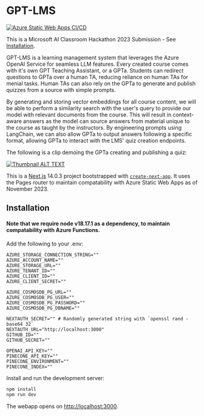 # GPT-LMS

[![Azure Static Web Apps CI/CD](https://github.com/tkhv/gpt-lms/actions/workflows/azure-static-web-apps-icy-plant-0291c0a0f.yml/badge.svg?branch=prod)](https://github.com/tkhv/gpt-lms/actions/workflows/azure-static-web-apps-icy-plant-0291c0a0f.yml)

This is a Microsoft AI Classroom Hackathon 2023 Submission - See [Installation](##Installation).

GPT-LMS is a learning management system that leverages the Azure OpenAI Service for seamless LLM features. Every created course comes with it's own GPT Teaching Assistant, or a GPTa. Students can redirect questions to GPTa over a human TA, reducing reliance on human TAs for menial tasks. Human TAs can also rely on the GPTa to generate and publish quizzes from a source with simple prompts.

By generating and storing vector embeddings for all course content, we will be able to perform a similarity search with the user's query to provide our model with relevant documents from the course. This will result in context-aware answers as the model can source answers from material unique to the course as taught by the instructors. By engineering prompts using LangChain, we can also allow GPTa to output answers following a specific format, allowing GPTa to interact with the LMS' quiz creation endpoints.

The following is a clip demoing the GPTa creating and publishing a quiz: 

[![Thumbnail ALT TEXT](https://img.youtube.com/vi/u6olQGFCQsA/0.jpg)](https://www.youtube.com/watch?v=u6olQGFCQsA)

This is a [Next.js](https://nextjs.org/) 14.0.3 project bootstrapped with [`create-next-app`](https://github.com/vercel/next.js/tree/canary/packages/create-next-app). It uses the Pages router to maintain compatability with Azure Static Web Apps as of November 2023.

## Installation

#### Note that we require node v18.17.1 as a dependency, to maintain compatability with Azure Functions.

Add the following to your .env:

```
AZURE_STORAGE_CONNECTION_STRING=""
AZURE_ACCOUNT_NAME=""
AZURE_STORAGE_URL=""
AZURE_TENANT_ID=""
AZURE_CLIENT_ID=""
AZURE_CLIENT_SECRET=""

AZURE_COSMOSDB_PG_URL=""
AZURE_COSMOSDB_PG_USER=""
AZURE_COSMOSDB_PG_PASSWORD=""
AZURE_COSMOSDB_PG_DBNAME=""

NEXTAUTH_SECRET="" # Randomly generated string with `openssl rand -base64 32`
NEXTAUTH_URL="http://localhost:3000"
GITHUB_ID=""
GITHUB_SECRET=""

OPENAI_API_KEY=""
PINECONE_API_KEY=""
PINECONE_ENVIRONMENT=""
PINECONE_INDEX=""
```

Install and run the development server:

```bash
npm install
npm run dev
```

The webapp opens on [http://localhost:3000](http://localhost:3000).
